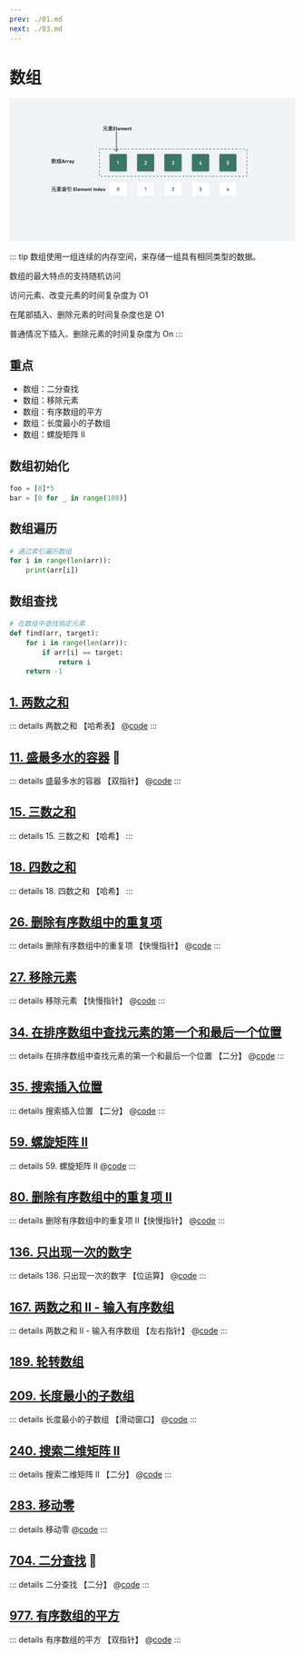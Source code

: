 ```yaml
---
prev: ./01.md
next: ./03.md
---
```


# 数组

![](./asset/array.png)

::: tip
数组使用一组连续的内存空间，来存储一组具有相同类型的数据。

数组的最大特点的支持随机访问

访问元素、改变元素的时间复杂度为 O1

在尾部插入、删除元素的时间复杂度也是 O1

普通情况下插入、删除元素的时间复杂度为 On
:::

## 重点

- 数组：二分查找
- 数组：移除元素
- 数组：有序数组的平方
- 数组：长度最小的子数组
- 数组：螺旋矩阵 II

## 数组初始化

```py
foo = [0]*5
bar = [0 for _ in range(100)]
```

## 数组遍历

```py
# 通过索引遍历数组
for i in range(len(arr)):
    print(arr[i])
```

## 数组查找

```py
# 在数组中查找指定元素
def find(arr, target):
    for i in range(len(arr)):
        if arr[i] == target:
            return i
    return -1
```

## [1. 两数之和](https://leetcode.cn/problems/two-sum/description/)

::: details 两数之和 【哈希表】
@[code](./array/twoSum.py)
:::

## [11. 盛最多水的容器](https://leetcode.cn/problems/container-with-most-water/) :100:

::: details 盛最多水的容器 【双指针】
@[code](./array/maxArea.py)
:::

## [15. 三数之和](https://leetcode.cn/problems/3sum/)

::: details 15. 三数之和 【哈希】
:::

## [18. 四数之和](https://leetcode.cn/problems/4sum/)

::: details 18. 四数之和 【哈希】
:::

## [26. 删除有序数组中的重复项](https://leetcode.cn/problems/remove-duplicates-from-sorted-array/description/)

::: details 删除有序数组中的重复项 【快慢指针】
@[code](./array/removeDuplicates.py)
:::

## [27. 移除元素](https://leetcode.cn/problems/remove-element/)

::: details 移除元素 【快慢指针】
@[code](./array/removeElement.py)
:::

## [34. 在排序数组中查找元素的第一个和最后一个位置](https://leetcode.cn/problems/find-first-and-last-position-of-element-in-sorted-array/)

::: details 在排序数组中查找元素的第一个和最后一个位置 【二分】
@[code](./array/searchRange.py)
:::

## [35. 搜索插入位置](https://leetcode.cn/problems/search-insert-position/)

::: details 搜索插入位置 【二分】
@[code](./array/searchInsert.py)
:::

## [59. 螺旋矩阵 II](https://leetcode.cn/problems/spiral-matrix-ii/)

::: details 59. 螺旋矩阵 II
@[code](./array/generateMatrix.py)
:::

## [80. 删除有序数组中的重复项 II](https://leetcode.cn/problems/remove-duplicates-from-sorted-array-ii/description/)

::: details 删除有序数组中的重复项 II【快慢指针】
@[code](./array/removeDuplicates2.py)
:::

## [136. 只出现一次的数字](https://leetcode.cn/problems/single-number/)

::: details 136. 只出现一次的数字 【位运算】
@[code](./array/singleNumber.py)
:::

## [167. 两数之和 II - 输入有序数组](https://leetcode.cn/problems/two-sum-ii-input-array-is-sorted/)

::: details 两数之和 II - 输入有序数组 【左右指针】
@[code](./array/twoSum2.py)
:::

## [189. 轮转数组](https://leetcode.cn/problems/rotate-array/)

## [209. 长度最小的子数组](https://leetcode.cn/problems/minimum-size-subarray-sum/)

::: details 长度最小的子数组 【滑动窗口】
@[code](./array/minSubArrayLen.py)
:::

## [240. 搜索二维矩阵 II](https://leetcode.cn/problems/search-a-2d-matrix-ii/)

::: details 搜索二维矩阵 II 【二分】
@[code](./array/searchMatrix.py)
:::

## [283. 移动零](https://leetcode.cn/problems/move-zeroes/)

::: details 移动零
@[code](./array/moveZeroes.py)
:::

## [704. 二分查找](https://leetcode.cn/problems/binary-search/) :100:

::: details 二分查找 【二分】
@[code](./array/search.py)
:::

## [977. 有序数组的平方](https://leetcode.cn/problems/squares-of-a-sorted-array/)

::: details 有序数组的平方 【双指针】
@[code](./array/sortedSquares.py)
:::
